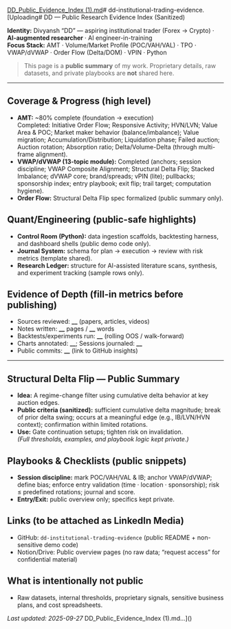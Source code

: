 [DD_Public_Evidence_Index (1).md](https://github.com/user-attachments/files/22578781/DD_Public_Evidence_Index.1.md)# dd-institutional-trading-evidence.
[Uploading# DD — Public Research Evidence Index (Sanitized)

**Identity:** Divyansh “DD” — aspiring institutional trader (Forex → Crypto) · **AI-augmented researcher** · AI engineer-in-training  
**Focus Stack:** AMT · Volume/Market Profile (POC/VAH/VAL) · TPO · VWAP/dVWAP · Order Flow (Delta/DOM) · VPIN · Python

> This page is a **public summary** of my work. Proprietary details, raw datasets, and private playbooks are **not** shared here.

---

## Coverage & Progress (high level)
- **AMT:** ~80% complete (foundation → execution)  
  Completed: Initiative Order Flow; Responsive Activity; HVN/LVN; Value Area & POC; Market maker behavior (balance/imbalance); Value migration; Accumulation/Distribution; Liquidation phase; Failed auction; Auction rotation; Absorption ratio; Delta/Volume-Delta (through multi-frame alignment).
- **VWAP/dVWAP (13-topic module):** Completed (anchors; session discipline; VWAP Composite Alignment; Structural Delta Flip; Stacked Imbalance; dVWAP core; brand/spreads; vPIN (lite); pullbacks; sponsorship index; entry playbook; exit flip; trail target; computation hygiene).
- **Order Flow:** Structural Delta Flip spec formalized (public summary only).

## Quant/Engineering (public-safe highlights)
- **Control Room (Python):** data ingestion scaffolds, backtesting harness, and dashboard shells (public demo code only).  
- **Journal System:** schema for plan → execution → review with risk metrics (template shared).  
- **Research Ledger:** structure for AI-assisted literature scans, synthesis, and experiment tracking (sample rows only).

## Evidence of Depth (fill-in metrics before publishing)
- Sources reviewed: **__** (papers, articles, videos)  
- Notes written: **__** pages / **__** words  
- Backtests/experiments run: **__** (rolling OOS / walk-forward)  
- Charts annotated: **__**; Sessions journaled: **__**  
- Public commits: **__** (link to GitHub insights)

---

## Structural Delta Flip — Public Summary
- **Idea:** A regime-change filter using cumulative delta behavior at key auction edges.  
- **Public criteria (sanitized):** sufficient cumulative delta magnitude; break of prior delta swing; occurs at a meaningful edge (e.g., IB/LVN/HVN context); confirmation within limited rotations.  
- **Use:** Gate continuation setups; tighten risk on invalidation.  
*(Full thresholds, examples, and playbook logic kept private.)*

## Playbooks & Checklists (public snippets)
- **Session discipline:** mark POC/VAH/VAL & IB; anchor VWAP/dVWAP; define bias; enforce entry validation (time · location · sponsorship); risk ≤ predefined rotations; journal and score.  
- **Entry/Exit:** public overview only; specifics kept private.

## Links (to be attached as LinkedIn Media)
- GitHub: `dd-institutional-trading-evidence` (public README + non-sensitive demo code)  
- Notion/Drive: Public overview pages (no raw data; “request access” for confidential material)

## What is intentionally not public
- Raw datasets, internal thresholds, proprietary signals, sensitive business plans, and cost spreadsheets.

_Last updated: 2025-09-27_
 DD_Public_Evidence_Index (1).md…]()
